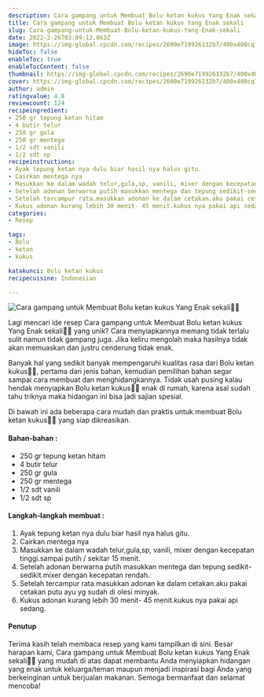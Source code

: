 ```yaml
---
description: Cara gampang untuk Membuat Bolu ketan kukus Yang Enak sekali"
title: Cara gampang untuk Membuat Bolu ketan kukus Yang Enak sekali
slug: Cara-gampang-untuk-Membuat-Bolu-ketan-kukus-Yang-Enak-sekali
date: 2022-2-26T03:09:12.063Z
image: https://img-global.cpcdn.com/recipes/2690e719926132b7/400x400cq70/photo.jpg
hideToc: false
enableToc: true
enableTocContent: false
thumbnail: https://img-global.cpcdn.com/recipes/2690e719926132b7/400x400cq70/photo.jpg
cover: https://img-global.cpcdn.com/recipes/2690e719926132b7/400x400cq70/photo.jpg
author: admin
ratingvalue: 4.8
reviewcount: 124
recipeingredient:
- 250 gr tepung ketan hitam
- 4 butir telur
- 250 gr gula
- 250 gr mentega
- 1/2 sdt vanili
- 1/2 sdt sp
recipeinstructions:
- Ayak tepung ketan nya dulu biar hasil nya halus gitu.
- Cairkan mentega nya
- Masukkan ke dalam wadah telur,gula,sp, vanili, mixer dengan kecepatan tinggi.sampai putih / sekitar 15 menit.
- Setelah adonan berwarna putih masukkan mentega dan tepung sedikit-sedikit.mixer dengan kecepatan rendah.
- Setelah tercampur rata.masukkan adonan ke dalam cetakan.aku pakai cetakan putu ayu yg sudah di olesi minyak.
- Kukus adonan kurang lebih 30 menit- 45 menit.kukus nya pakai api sedang.
categories:
- Resep

tags:
- Bolu
- ketan
- kukus

katakunci: Bolu ketan kukus
recipecuisine: Indonesian

---
```


![Cara gampang untuk Membuat Bolu ketan kukus Yang Enak sekali👩‍🍳](https://img-global.cpcdn.com/recipes/2690e719926132b7/400x400cq70/photo.jpg)

Lagi mencari ide resep Cara gampang untuk Membuat Bolu ketan kukus Yang Enak sekali👩‍🍳 yang unik? Cara menyiapkannya memang tidak terlalu sulit namun tidak gampang juga. Jika keliru mengolah maka hasilnya tidak akan memuaskan dan justru cenderung tidak enak.

Banyak hal yang sedikit banyak mempengaruhi kualitas rasa dari Bolu ketan kukus👩‍🍳, pertama dari jenis bahan, kemudian pemilihan bahan segar sampai cara membuat dan menghidangkannya. Tidak usah pusing kalau hendak menyiapkan Bolu ketan kukus👩‍🍳 enak di rumah, karena asal sudah tahu triknya maka hidangan ini bisa jadi sajian spesial.

Di bawah ini ada beberapa cara mudah dan praktis untuk membuat Bolu ketan kukus👩‍🍳 yang siap dikreasikan.

<!--inarticleads1-->

#### Bahan-bahan :

- 250 gr tepung ketan hitam
- 4 butir telur
- 250 gr gula
- 250 gr mentega
- 1/2 sdt vanili
- 1/2 sdt sp

<!--inarticleads2-->

#### Langkah-langkah membuat :

1. Ayak tepung ketan nya dulu biar hasil nya halus gitu.
1. Cairkan mentega nya
1. Masukkan ke dalam wadah telur,gula,sp, vanili, mixer dengan kecepatan tinggi.sampai putih / sekitar 15 menit.
1. Setelah adonan berwarna putih masukkan mentega dan tepung sedikit-sedikit.mixer dengan kecepatan rendah.
1. Setelah tercampur rata.masukkan adonan ke dalam cetakan.aku pakai cetakan putu ayu yg sudah di olesi minyak.
1. Kukus adonan kurang lebih 30 menit- 45 menit.kukus nya pakai api sedang.

#### Penutup

Terima kasih telah membaca resep yang kami tampilkan di sini. Besar harapan kami, Cara gampang untuk Membuat Bolu ketan kukus Yang Enak sekali👩‍🍳 yang mudah di atas dapat membantu Anda menyiapkan hidangan yang enak untuk keluarga/teman maupun menjadi inspirasi bagi Anda yang berkeinginan untuk berjualan makanan. Semoga bermanfaat dan selamat mencoba!